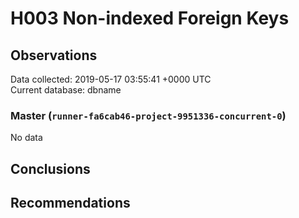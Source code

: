 # H003 Non-indexed Foreign Keys #

## Observations ##
Data collected: 2019-05-17 03:55:41 +0000 UTC  
Current database: dbname  

### Master (`runner-fa6cab46-project-9951336-concurrent-0`) ###


No data


## Conclusions ##


## Recommendations ##

